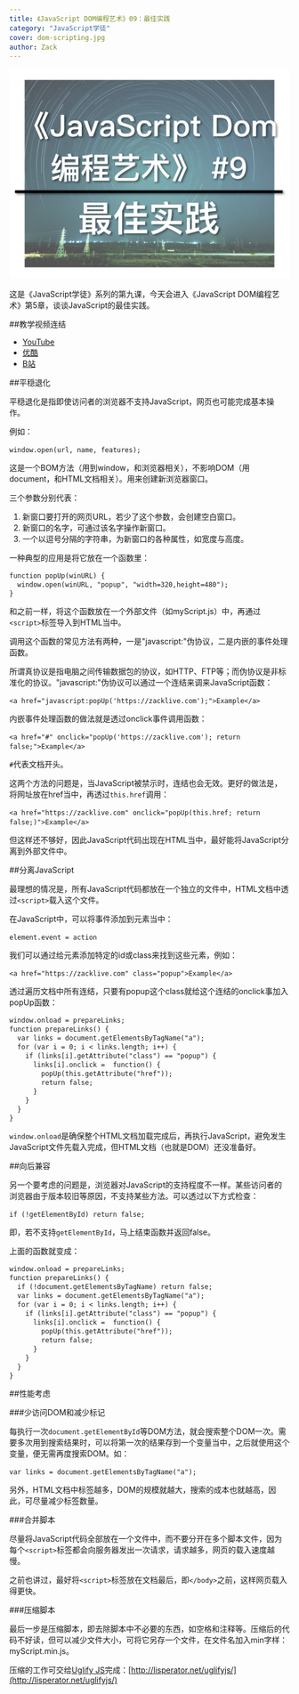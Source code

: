 ```yaml
---
title: 《JavaScript DOM编程艺术》09：最佳实践
category: "JavaScript学徒"
cover: dom-scripting.jpg
author: Zack
---
```


![JavaScript DOM编程艺术](dom-scripting.jpg)

这是《JavaScript学徒》系列的第九课，今天会进入《JavaScript DOM编程艺术》第5章，谈谈JavaScript的最佳实践。

##教学视频连结

* [YouTube](https://youtu.be/uWd6M1gkH3w)
* [优酷](https://v.youku.com/v_show/id_XMzgxNTI3ODE4MA==.html)
* [B站](https://www.bilibili.com/video/av31299614/)

##平穏退化

平穏退化是指即使访问者的浏览器不支持JavaScript，网页也可能完成基本操作。

例如：

`window.open(url, name, features);`

这是一个BOM方法（用到window，和浏览器相关），不影响DOM（用document，和HTML文档相关）。用来创建新浏览器窗口。

三个参数分别代表：

1. 新窗口要打开的网页URL，若少了这个参数，会创建空白窗口。
2. 新窗口的名字，可通过该名字操作新窗口。
3. 一个以逗号分隔的字符串，为新窗口的各种属性，如宽度与高度。

一种典型的应用是将它放在一个函数里：

```
function popUp(winURL) {
  window.open(winURL, "popup", "width=320,height=480");
}
```

和之前一样，将这个函数放在一个外部文件（如myScript.js）中，再通过`<script>`标签导入到HTML当中。

调用这个函数的常见方法有两种，一是"javascript:"伪协议，二是内嵌的事件处理函数。

所谓真协议是指电脑之间传输数据包的协议，如HTTP、FTP等；而伪协议是非标准化的协议。"javascript:"伪协议可以通过一个连结来调来JavaScript函数：

`<a href="javascript:popUp('https://zacklive.com');">Example</a>`

内嵌事件处理函数的做法就是透过onclick事件调用函数：

`<a href="#" onclick="popUp('https://zacklive.com'); return false;">Example</a>`

`#`代表文档开头。

这两个方法的问题是，当JavaScript被禁示时，连结也会无效。更好的做法是，将网址放在href当中，再透过`this.href`调用：

`<a href="https://zacklive.com" onclick="popUp(this.href; return false;)">Example</a>`

但这样还不够好，因此JavaScript代码出现在HTML当中，最好能将JavaScript分离到外部文件中。

##分离JavaScript

最理想的情况是，所有JavaScript代码都放在一个独立的文件中，HTML文档中透过`<script>`载入这个文件。

在JavaScript中，可以将事件添加到元素当中：

`element.event = action`

我们可以通过给元素添加特定的id或class来找到这些元素，例如：

`<a href="https://zacklive.com" class="popup">Example</a>`

透过遍历文档中所有连结，只要有popup这个class就给这个连结的onclick事加入popUp函数：

```
window.onload = prepareLinks;
function prepareLinks() {
  var links = document.getElementsByTagName("a");
  for (var i = 0; i < links.length; i++) {
    if (links[i].getAttribute("class") == "popup") {
      links[i].onclick =  function() {
        popUp(this.getAttribute("href"));
        return false;
      }
    }
  }
}
```

`window.onload`是确保整个HTML文档加载完成后，再执行JavaScript，避免发生JavaScript文件先载入完成，但HTML文档（也就是DOM）还没准备好。

##向后兼容

另一个要考虑的问题是，浏览器对JavaScript的支持程度不一样。某些访问者的浏览器由于版本较旧等原因，不支持某些方法。可以透过以下方式检查：

`if (!getElementById) return false;`

即，若不支持`getElementById`，马上结束函数并返回false。

上面的函数就变成：

```
window.onload = prepareLinks;
function prepareLinks() {
  if (!document.getElementsByTagName) return false;
  var links = document.getElementsByTagName("a");
  for (var i = 0; i < links.length; i++) {
    if (links[i].getAttribute("class") == "popup") {
      links[i].onclick =  function() {
        popUp(this.getAttribute("href"));
        return false;
      }
    }
  }
}
```

##性能考虑

###少访问DOM和减少标记

每执行一次`document.getElementById`等DOM方法，就会搜索整个DOM一次。需要多次用到搜索结果时，可以将第一次的结果存到一个变量当中，之后就使用这个变量，便无需再度搜索DOM。如：

`var links = document.getElementsByTagName("a");`

另外，HTML文档中标签越多，DOM的规模就越大，搜索的成本也就越高，因此，可尽量减少标签数量。

###合并脚本

尽量将JavaScript代码全部放在一个文件中，而不要分开在多个脚本文件，因为每个`<script>`标签都会向服务器发出一次请求，请求越多，网页的载入速度越慢。

之前也讲过，最好将`<script>`标签放在文档最后，即`</body>`之前，这样网页载入得更快。

###压缩脚本

最后一步是压缩脚本，即去除脚本中不必要的东西，如空格和注释等。压缩后的代码不好读，但可以减少文件大小，可将它另存一个文件，在文件名加入min字样：myScript.min.js。

压缩的工作可交给[Uglify JS](https://github.com/mishoo/UglifyJS2)完成：[http://lisperator.net/uglifyjs/](http://lisperator.net/uglifyjs/)